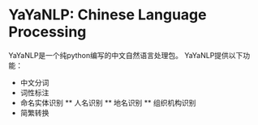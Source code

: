 # YaYaNLP: Chinese Language Processing
YaYaNLP是一个纯python编写的中文自然语言处理包。
YaYaNLP提供以下功能：
* 中文分词
* 词性标注
* 命名实体识别
** 人名识别
** 地名识别
** 组织机构识别
* 简繁转换


